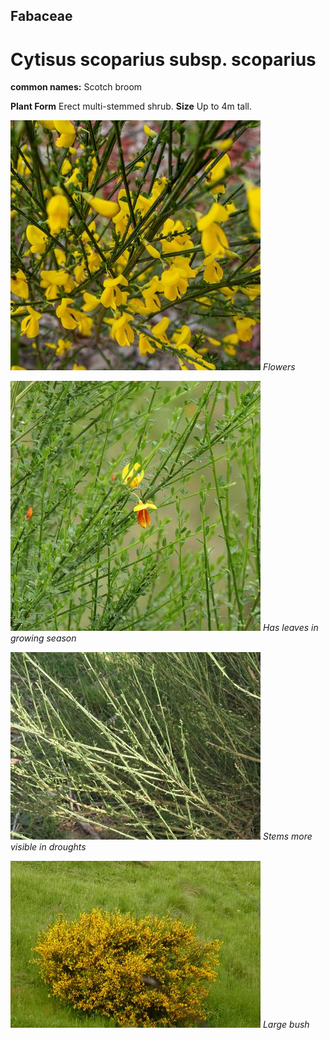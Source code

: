 ## Fabaceae
# Cytisus scoparius subsp. scoparius
**common names:** Scotch broom

**Plant Form** Erect multi-stemmed shrub. **Size** Up to 4m tall.


![Flowers](62259__SDI1108.jpg)
   *Flowers* 

![Has leaves in growing season](70019_P1022533.jpg)
   *Has leaves in growing season* 

![Stems more visible in droughts](3634_IMG_1247.jpg)
   *Stems more visible in droughts* 

![Large bush](71205_P7040919.jpg)
   *Large bush* 

